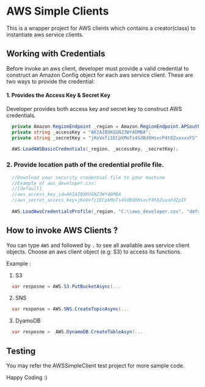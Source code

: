 # AWS Simple Clients

This is a wrapper project for AWS clients which contains a creator(class) to instantiate aws service clients.

## Working with Credentials
Before invoke an aws client, developer must provide a valid credential to construct an Amazon Config object for each aws service client.
These are two ways to provide the credential:
#### 1. Provides the Access Key & Secret Key 
Developer provides both access key and secret key to construct AWS credentials.

```c#
  private Amazon.RegionEndpoint _region = Amazon.RegionEndpoint.APSoutheast1; //sample region
  private string _accessKey = "AKIAIBXKGGNZ3WY4DMBA";                         //sample access key
  private string _secretKey = "jKeVefi1ECpkMoTs4SdBdXHsxcP4t8ZuxxxxFS";       //sample secret key
        
  AWS.LoadAWSBasicCredentials(_region, _accessKey, _secretKey);
```

### 2. Provide location path of the credential profile file.
```c#
  //Download your security credential file to your machine
  //Example of aws_developer.csv: 
  //[default]
  //aws_access_key_id=AKIAIBXKGGNZ3WY4DMBA
  //aws_secret_access_key=jKeVefi1ECpkMoTs4SdBdXHsxcP4t8ZuvoXdZpIF
  
  AWS.LoadAwsCredentialsProfile(_region, "C:\\aws_developer.csv", "default");
```

## How to invoke AWS Clients ?
You can type ```AWS``` and followed by ```.``` to see all available aws service client objects. Choose an aws client object (e.g: S3) to access its functions.

Example :
1. S3 
```c#
  var resposne = AWS.S3.PutBucketAsync(...
```
2. SNS
```c#
  var response = AWS.SNS.CreateTopicAsync(...
```
3. DyamoDB
```c#
  var resposne =  AWS.DynamoDB.CreateTableAsyn(...
```

## Testing
You may refer the AWSSimpleClient test project for more sample code.


Happy Coding :)

